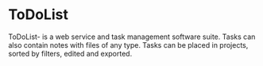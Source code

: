 # ToDoList
ToDoList- is a web service and task management software suite. Tasks can also contain notes with files of any type. Tasks can be placed in projects, sorted by filters, edited and exported.

